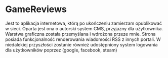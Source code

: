 # GameReviews
Jest to aplikacja internetowa, którą po ukończeniu zamierzam opublikować w sieci.
Oparta jest ona o autorski system CMS, przyjazny dla użytkownika.
Warstwa graficzna została przemyślana i wdrożona przeze mnie.
Strona posiada funkcjonalność renderowania wiadomości RSS z innych portali.
W niedalekiej przyszłości zostanie również udostępniony system logowania dla użytkowników poprzez (google, facebook, steam)

